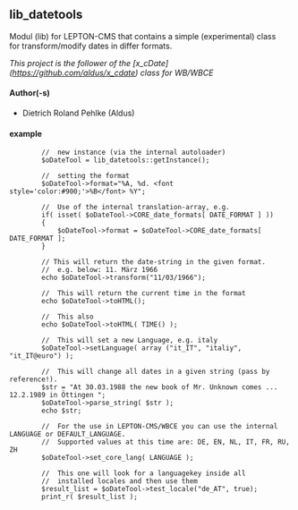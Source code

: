 ## lib_datetools

Modul (lib) for LEPTON-CMS that contains a simple (experimental) class  
for transform/modify dates in differ formats.

*This project is the follower of the [x_cDate] (https://github.com/aldus/x_cdate) class for WB/WBCE*

 
#### Author(-s)
- Dietrich Roland Pehlke (Aldus)

#### example

			//	new instance (via the internal autoloader)
			$oDateTool = lib_datetools::getInstance();

			//	setting the format
			$oDateTool->format="%A, %d. <font style='color:#900;'>%B</font> %Y";

			//	Use of the internal translation-array, e.g.
			if( isset( $oDateTool->CORE_date_formats[ DATE_FORMAT ] ))
			{
				$oDateTool->format = $oDateTool->CORE_date_formats[ DATE_FORMAT ];
			}

			// This will return the date-string in the given format.
			//	e.g. below: 11. März 1966
			echo $oDateTool->transform("11/03/1966");

			// 	This will return the current time in the format
			echo $oDateTool->toHTML();

			//	This also
			echo $oDateTool->toHTML( TIME() );

			//	This will set a new Language, e.g. italy
			$oDateTool->setLanguage( array ("it_IT", "italiy", "it_IT@euro") );

			//	This will change all dates in a given string (pass by reference!).
			$str = "At 30.03.1988 the new book of Mr. Unknown comes ... 12.2.1989 in Öttingen ";
			$oDateTool->parse_string( $str );
			echo $str;
			
			//	For the use in LEPTON-CMS/WBCE you can use the internal LANGUAGE or DEFAULT_LANGUAGE.
			//	Supported values at this time are: DE, EN, NL, IT, FR, RU, ZH
			$oDateTool->set_core_lang( LANGUAGE );

			//	This one will look for a languagekey inside all
			//	installed locales and then use them
			$result_list = $oDateTool->test_locale("de_AT", true);
			print_r( $result_list );
